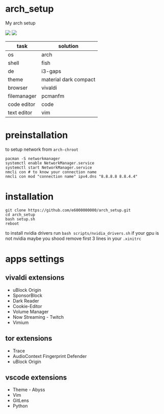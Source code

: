 # arch_setup
My arch setup

![](https://i.imgur.com/2WMvxSM.jpg)
![](https://i.imgur.com/OfLB4yH.png)

task               | solution
------------------ | ---
os                 | arch
shell              | fish
de                 | i3-gaps
theme              | material dark compact
browser            | vivaldi
filemanager        | pcmanfm
code editor        | code
text editor        | vim


# preinstallation
to setup network from `arch-chroot`
```
pacman -S networkmanager
systemctl enable NetworkManager.service
systemctl start NetworkManager.service
nmcli con # to know your connection name
nmcli con mod "connection name" ipv4.dns "8.8.8.8 8.8.4.4"
```
# installation
```
git clone https://github.com/e6000000000/arch_setup.git
cd arch_setup
bash setup.sh
reboot
```
to install nvidia drivers run `bash scripts/nvidia_drivers.sh`
if your gpu is not nvidia maybe you shood remove first 3 lines in your `.xinitrc`

# apps settings
## vivaldi extensions
* uBlock Origin
* SponsorBlock
* Dark Reader
* Cookie-Editor
* Volume Manager
* Now Streaming - Twitch
* Vimium

## tor extensions
* Trace
* AudioContext Fingerprint Defender
* uBlock Origin

## vscode extensions
* Theme - Abyss 
* Vim
* GitLens
* Python
